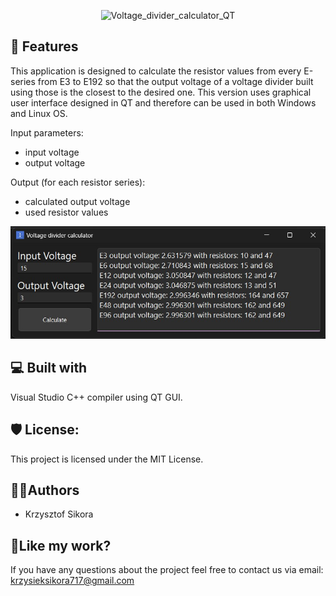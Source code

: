 <p align="center"><img src="https://socialify.git.ci/411568/Voltage_divider_calculator_QT/image?custom_description=Program+for+calculating+the+resistor+values+for+voltage+dividers+with+GUI%2C+written+using+C%2B%2B+and+QT.&description=1&font=Inter&name=1&pattern=Charlie+Brown&theme=Dark" alt="Voltage_divider_calculator_QT" width="640" height="320" /></p>
  
<h2>🧐 Features</h2>

This application is designed to calculate the resistor values from every E-series from E3 to E192 so that the output voltage of a voltage divider
built using those is the closest to the desired one.
This version uses graphical user interface designed in QT and therefore can be used in both Windows and Linux OS.

Input parameters:
* input voltage
* output voltage

Output (for each resistor series):
* calculated output voltage
* used resistor values

![application view](/images/main_menu.jpg)

  
<h2>💻 Built with</h2>

Visual Studio C++ compiler using QT GUI.

<h2>🛡️ License:</h2>

This project is licensed under the MIT License.


<h2> 🙋‍♂️Authors </h2>

- Krzysztof Sikora

<h2>💖Like my work?</h2>

If you have any questions about the project feel free to contact us via email: krzysieksikora717@gmail.com